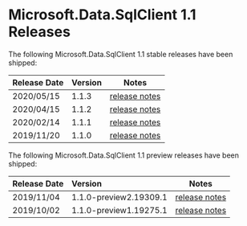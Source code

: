 # Microsoft.Data.SqlClient 1.1 Releases

The following Microsoft.Data.SqlClient 1.1 stable releases have been shipped:

| Release Date | Version | Notes |
| :-- | :-- | :--: |
| 2020/05/15 | 1.1.3 | [release notes](1.1.3.md) |
| 2020/04/15 | 1.1.2 | [release notes](1.1.2.md) |
| 2020/02/14 | 1.1.1 | [release notes](1.1.1.md) |
| 2019/11/20 | 1.1.0 | [release notes](1.1.0.md) |

The following Microsoft.Data.SqlClient 1.1 preview releases have been shipped:

| Release Date | Version | Notes |
| :-- | :-- | :--: |
| 2019/11/04 | 1.1.0-preview2.19309.1 | [release notes](1.1.0-preview2.md) |
| 2019/10/02 | 1.1.0-preview1.19275.1 | [release notes](1.1.0-preview1.md) |
